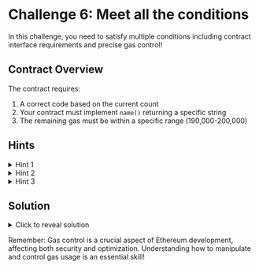 # Challenge 6: Meet all the conditions

In this challenge, you need to satisfy multiple conditions including contract interface requirements and precise gas control!

## Contract Overview
The contract requires:
1. A correct code based on the current count
2. Your contract must implement `name()` returning a specific string
3. The remaining gas must be within a specific range (190,000-200,000)

## Hints
<details>
<summary>Hint 1</summary>
The code is calculated by shifting the count left by 8 bits (<code>count << 8</code>)
</details>

<details>
<summary>Hint 2</summary>
Your contract needs to implement the <code>IContract6Solution</code> interface with the exact name string
</details>

<details>
<summary>Hint 3</summary>
You can control initial gas by specifying it in the function call
</details>

## Solution
<details>
<summary>Click to reveal solution</summary>

1. Create a contract implementing the interface:
<code>
contract Solution is IContract6Solution {
    function name() external pure returns (string memory) {
        return "BG CTF Challenge 6 Solution";
    }

    function attack(Challenge6 challenge6) external {
        uint256 code = challenge6.count() << 8;
        challenge6.mintFlag{ gas: 200_000 }(code);
    }
}
</code>

2. The solution works because:
   - We implement the required interface
   - We calculate the correct code
   - We specify exact gas amount in the call

Congratulations! You've mastered interface implementation and gas control! 🎉
</details>

Remember: Gas control is a crucial aspect of Ethereum development, affecting both security and optimization. Understanding how to manipulate and control gas usage is an essential skill!
